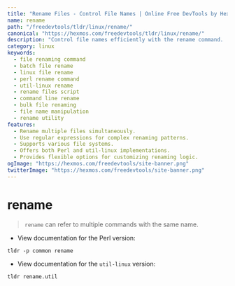 ```yaml
---
title: "Rename Files - Control File Names | Online Free DevTools by Hexmos"
name: rename
path: "/freedevtools/tldr/linux/rename/"
canonical: "https://hexmos.com/freedevtools/tldr/linux/rename/"
description: "Control file names efficiently with the rename command.  Manage files across various systems and easily batch-rename multiple files. Free online tool, no registration required."
category: linux
keywords:
  - file renaming command
  - batch file rename
  - linux file rename
  - perl rename command
  - util-linux rename
  - rename files script
  - command line rename
  - bulk file renaming
  - file name manipulation
  - rename utility
features:
  - Rename multiple files simultaneously.
  - Use regular expressions for complex renaming patterns.
  - Supports various file systems.
  - Offers both Perl and util-linux implementations.
  - Provides flexible options for customizing renaming logic.
ogImage: "https://hexmos.com/freedevtools/site-banner.png"
twitterImage: "https://hexmos.com/freedevtools/site-banner.png"
---
```


# rename

> `rename` can refer to multiple commands with the same name.

- View documentation for the Perl version:

`tldr -p common rename`

- View documentation for the `util-linux` version:

`tldr rename.util`
